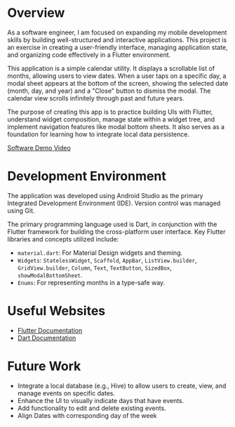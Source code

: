  # Overview

As a software engineer, I am focused on expanding my mobile development skills by building well-structured and interactive applications. This project is an exercise in creating a user-friendly interface, managing application state, and organizing code effectively in a Flutter environment.

This application is a simple calendar utility. It displays a scrollable list of months, allowing users to view dates. When a user taps on a specific day, a modal sheet appears at the bottom of the screen, showing the selected date (month, day, and year) and a "Close" button to dismiss the modal. The calendar view scrolls infinitely through past and future years.

The purpose of creating this app is to practice building UIs with Flutter, understand widget composition, manage state within a widget tree, and implement navigation features like modal bottom sheets. It also serves as a foundation for learning how to integrate local data persistence.

[Software Demo Video](http://youtube.link.goes.here)

# Development Environment

The application was developed using Android Studio as the primary Integrated Development Environment (IDE). Version control was managed using Git.

The primary programming language used is Dart, in conjunction with the Flutter framework for building the cross-platform user interface. Key Flutter libraries and concepts utilized include:
*   `material.dart`: For Material Design widgets and theming.
*   `Widgets`: `StatelessWidget`, `Scaffold`, `AppBar`, `ListView.builder`, `GridView.builder`, `Column`, `Text`, `TextButton`, `SizedBox`, `showModalBottomSheet`.
*   `Enums`: For representing months in a type-safe way.

# Useful Websites

*   [Flutter Documentation](https://docs.flutter.dev/)
*   [Dart Documentation](https://dart.dev/guides)

# Future Work

*   Integrate a local database (e.g., Hive) to allow users to create, view, and manage events on specific dates.
*   Enhance the UI to visually indicate days that have events.
*   Add functionality to edit and delete existing events.
*   Align Dates with corresponding day of the week
